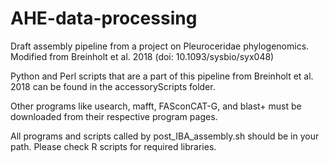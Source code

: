 # AHE-data-processing

Draft assembly pipeline from a project on Pleuroceridae phylogenomics. Modified from Breinholt et al. 2018 (doi: 10.1093/sysbio/syx048)

Python and Perl scripts that are a part of this pipeline from Breinholt et al. 2018 can be found in the accessoryScripts folder.

Other programs like usearch, mafft, FASconCAT-G, and blast+ must be downloaded from their respective program pages.

All programs and scripts called by post_IBA_assembly.sh should be in your path. Please check R scripts for required libraries.

